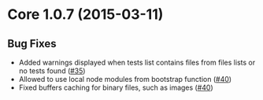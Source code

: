 <a name="Core 1.0.7"></a>
# Core 1.0.7 (2015-03-11)

## Bug Fixes

- Added warnings displayed when tests list contains files from files lists or no tests found ([#35](https://github.com/wallabyjs/public/issues/35))
- Allowed to use local node modules from bootstrap function ([#40](https://github.com/wallabyjs/public/issues/40))
- Fixed buffers caching for binary files, such as images ([#40](https://github.com/wallabyjs/public/issues/31))